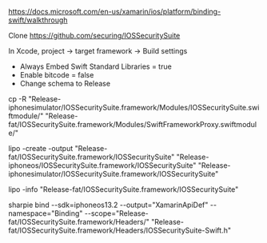 https://docs.microsoft.com/en-us/xamarin/ios/platform/binding-swift/walkthrough

Clone https://github.com/securing/IOSSecuritySuite

In Xcode, project -> target framework -> Build settings
- Always Embed Swift Standard Libraries = true
- Enable bitcode = false
- Change schema to Release

cp -R "Release-iphonesimulator/IOSSecuritySuite.framework/Modules/IOSSecuritySuite.swiftmodule/" "Release-fat/IOSSecuritySuite.framework/Modules/SwiftFrameworkProxy.swiftmodule/"

lipo -create -output "Release-fat/IOSSecuritySuite.framework/IOSSecuritySuite" "Release-iphoneos/IOSSecuritySuite.framework/IOSSecuritySuite" "Release-iphonesimulator/IOSSecuritySuite.framework/IOSSecuritySuite"

lipo -info "Release-fat/IOSSecuritySuite.framework/IOSSecuritySuite"

sharpie bind --sdk=iphoneos13.2 --output="XamarinApiDef" --namespace="Binding" --scope="Release-fat/IOSSecuritySuite.framework/Headers/" "Release-fat/IOSSecuritySuite.framework/Headers/IOSSecuritySuite-Swift.h"